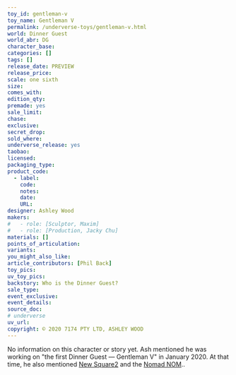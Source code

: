 ```yaml
---
toy_id: gentleman-v
toy_name: Gentleman V
permalink: /underverse-toys/gentleman-v.html
world: Dinner Guest
world_abr: DG
character_base: 
categories: []
tags: []
release_date: PREVIEW
release_price: 
scale: one sixth
size: 
comes_with: 
edition_qty: 
premade: yes
sale_limit: 
chase: 
exclusive: 
secret_drop:
sold_where: 
underverse_release: yes
taobao: 
licensed:
packaging_type:
product_code: 
  - label: 
    code: 
    notes: 
    date: 
    URL:
designer: Ashley Wood
makers:
#   - role: [Sculptor, Maxim]
#   - role: [Production, Jacky Chu]
materials: []
points_of_articulation: 
variants: 
you_might_also_like:
article_contributors: [Phil Back]
toy_pics:
uv_toy_pics:
backstory: Who is the Dinner Guest?
sale_type: 
event_exclusive: 
event_details:
source_doc:
# underverse
uv_url: 
copyright: © 2020 7174 PTY LTD, ASHLEY WOOD
---
```

No information on this character or story yet. Ash mentioned he was working on "the first Dinner Guest — Gentleman V" in January 2020. At that time, he also mentioned <a href="/underverse-toys/neu-square2.html">New Square2</a> and the <a href="/underverse-toys/nomad-nom.html">Nomad NOM</a>..